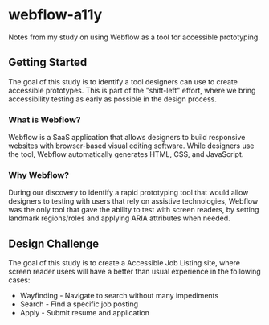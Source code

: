# webflow-a11y
Notes from my study on using Webflow as a tool for accessible prototyping.

## Getting Started
The goal of this study is to identify a tool designers can use to create accessible prototypes. This is part of the "shift-left" effort, where we bring accessibility testing as early as possible in the design process.  

### What is Webflow?
Webflow is a SaaS application that allows designers to build responsive websites with browser-based visual editing software. While designers use the tool, Webflow automatically generates HTML, CSS, and JavaScript. 

### Why Webflow?
During our discovery to identify a rapid prototyping tool that would allow designers to testing with users that rely on assistive technologies, Webflow was the only tool that gave the ability to test with screen readers, by setting landmark regions/roles and applying ARIA attributes when needed.

## Design Challenge
The goal of this study is to create a Accessible Job Listing site, where screen reader users will have a better than usual experience in the following cases:
- Wayfinding - Navigate to search without many impediments
- Search - Find a specific job posting
- Apply - Submit resume and application

